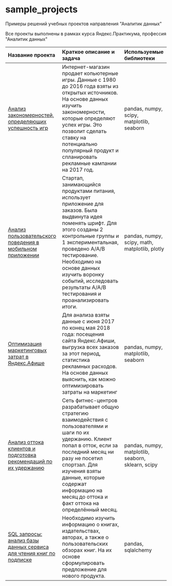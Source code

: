 # sample_projects
Примеры решений учебных проектов направления "Аналитик данных"

Все проекты выполнены в рамках курса Яндекс.Практикума, профессия "Аналитик данных"

|**Название проекта**|**Краткое описание и задача**|**Используемые библиотеки**|
|:----------------------|:-------------------------------------|:-------------------|
|[Анализ закономерностей, определяющих успешность игр](https://github.com/over-there/sample_projects/tree/main/video_games)|Интернет-магазин продает копьютерные игры. Данные c 1980 до 2016 года взяты из открытых источников. На основе данных изучить закономерности, которые определяют успех игры. Это позволит сделать ставку на потенциально популярный продукт и спланировать рекламные кампании на 2017 год.|pandas, numpy, scipy, matplotlib, seaborn|
|[Анализ пользовательского поведения в мобильном приложении](https://github.com/over-there/sample_projects/tree/main/mobile_app)|Стартап, занимающийся продуктами питания, использует приложение для заказов. Была выдвинута идея поменять шрифт. Для этого созданы 2 контрольные группы и 1 экспериментальная, проведено А/А/В тестирование. Необходимо на основе данных изучить воронку событий, исследовать результаты А/А/В тестирования и проанализировать итоги. |pandas, numpy, scipy, math, matplotlib, plotly|
|[Оптимизация маркетинговых затрат в Яндекс.Афише](https://github.com/over-there/sample_projects/tree/main/afisha_marketing)|Для анализа взяты данные с июня 2017 по конец мая 2018 года: посещения сайта Яндекс.Афиши, выгрузка всех заказов за этот период, статистика рекламных расходов. На основе данных выяснить, как можно оптимизировать затраты на маркетинг|pandas, numpy, matplotlib, seaborn|
[Анализ оттока клиентов и подготовка рекомендаций по их удержанию](https://github.com/over-there/sample_projects/tree/main/churn_prediction)|Сеть фитнес-центров разрабатывает общую стратегию взаимодействия с пользователями и шаги по их удержанию. Клиент попал в отток, если за последний месяц ни разу не посетил спортзал. Для изучения взяты данные, которые содержат информацию на месяц до оттока и факт оттока на определённый месяц.|pandas, numpy, matplotlib, seaborn, sklearn, scipy|
[SQL запросы: анализ базы данных сервиса для чтения книг по подписке](https://github.com/over-there/sample_projects/tree/main/sql_final)|Необходимо изучить информацию о книгах, издательствах, авторах, а также о пользовательских обзорах книг. На их основе сформулировать предложение для нового продукта.|pandas, sqlalchemy|
